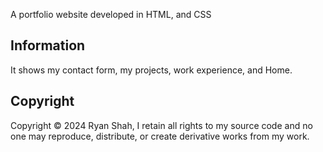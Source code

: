 A portfolio website developed in HTML, and CSS
## Information
It shows my contact form, my projects, work experience, and Home.
## Copyright
Copyright © 2024 Ryan Shah, I retain all rights to my source code and no one may reproduce, distribute, or create derivative works from my work.
